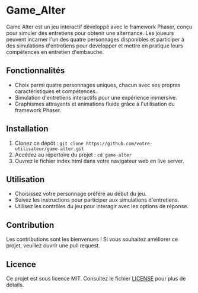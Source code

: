 # Game_Alter


Game Alter est un jeu interactif développé avec le framework Phaser, conçu pour simuler des entretiens pour obtenir une alternance. Les joueurs peuvent incarner l'un des quatre personnages disponibles et participer à des simulations d'entretiens pour développer et mettre en pratique leurs compétences en entretien d'embauche.

## Fonctionnalités

- Choix parmi quatre personnages uniques, chacun avec ses propres caractéristiques et compétences.
- Simulation d'entretiens interactifs pour une expérience immersive.
- Graphismes attrayants et animations fluide grâce à l'utilisation du framework Phaser.

## Installation

1. Clonez ce dépôt : `git clone https://github.com/votre-utilisateur/game-alter.git`
2. Accédez au répertoire du projet : `cd game-alter`
3. Ouvrez le fichier index.html dans votre navigateur web en live server.

## Utilisation

- Choisissez votre personnage préféré au début du jeu.
- Suivez les instructions pour participer aux simulations d'entretiens.
- Utilisez les contrôles du jeu pour interagir avec les options de réponse.

## Contribution

Les contributions sont les bienvenues ! Si vous souhaitez améliorer ce projet, veuillez ouvrir une pull request.

## Licence

Ce projet est sous licence MIT. Consultez le fichier [LICENSE](LICENSE) pour plus de détails.
